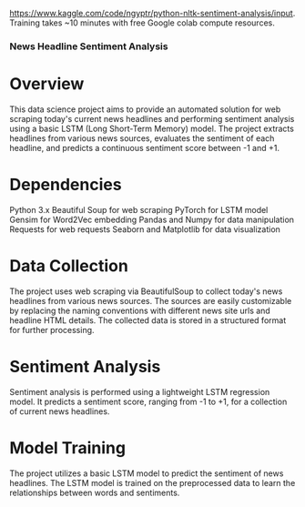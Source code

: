 https://www.kaggle.com/code/ngyptr/python-nltk-sentiment-analysis/input.
Training takes ~10 minutes with free Google colab compute resources.


### News Headline Sentiment Analysis
# Overview
This data science project aims to provide an automated solution for web scraping today's current news headlines and performing sentiment analysis using a basic LSTM (Long Short-Term Memory) model. The project extracts headlines from various news sources, evaluates the sentiment of each headline, and predicts a continuous sentiment score between -1 and +1. 

# Dependencies
Python 3.x
Beautiful Soup for web scraping
PyTorch for LSTM model
Gensim for Word2Vec embedding
Pandas and Numpy for data manipulation
Requests for web requests
Seaborn and Matplotlib for data visualization

# Data Collection
The project uses web scraping via BeautifulSoup to collect today's news headlines from various news sources. The sources are easily customizable by replacing the naming conventions with different news site urls and headline HTML details. The collected data is stored in a structured format for further processing.

# Sentiment Analysis
Sentiment analysis is performed using a lightweight LSTM regression model. It predicts a sentiment score, ranging from -1 to +1, for a collection of current news headlines.

# Model Training
The project utilizes a basic LSTM model to predict the sentiment of news headlines. The LSTM model is trained on the preprocessed data to learn the relationships between words and sentiments.

